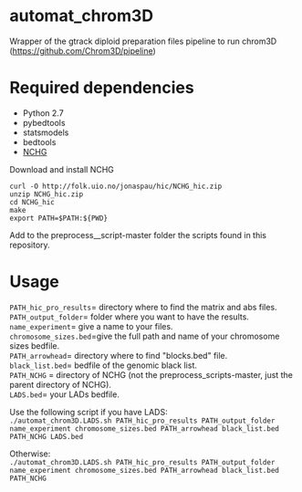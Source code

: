 # automat_chrom3D
Wrapper of the gtrack diploid preparation files pipeline to run chrom3D (https://github.com/Chrom3D/pipeline)

# Required dependencies 
- Python 2.7 
- pybedtools
- statsmodels
- bedtools
- [NCHG](http://folk.uio.no/jonaspau/hic/NCHG_hic.zip)

Download and install NCHG 

```curl -O http://folk.uio.no/jonaspau/hic/NCHG_hic.zip ``` <br/>
```unzip NCHG_hic.zip ``` <br/>
```cd NCHG_hic ```  <br/>
```make ```  <br/>
```export PATH=$PATH:${PWD} ```   

Add to the preprocess__script-master folder the scripts found in this repository.

# Usage

```PATH_hic_pro_results```= directory where to find the matrix and abs files. <br/>
```PATH_output_folder```= folder where you want to have the results. <br/>
```name_experiment```= give a name to your files. <br/>
```chromosome_sizes.bed```=give the full path and name of your chromosome sizes bedfile. <br/>
```PATH_arrowhead```= directory where to find "blocks.bed" file. <br/>
```black_list.bed```= bedfile of the genomic black list. <br/>
```PATH_NCHG``` = directory of NCHG (not the preprocess_scripts-master, just the parent directory of NCHG). <br/>
```LADS.bed```= your LADs bedfile. <br/>

Use the following script if you have LADS: <br/>
```./automat_chrom3D.LADS.sh PATH_hic_pro_results PATH_output_folder name_experiment chromosome_sizes.bed PATH_arrowhead black_list.bed PATH_NCHG LADS.bed```

Otherwise: <br/>
```./automat_chrom3D.LADS.sh PATH_hic_pro_results PATH_output_folder name_experiment chromosome_sizes.bed PATH_arrowhead black_list.bed PATH_NCHG```

